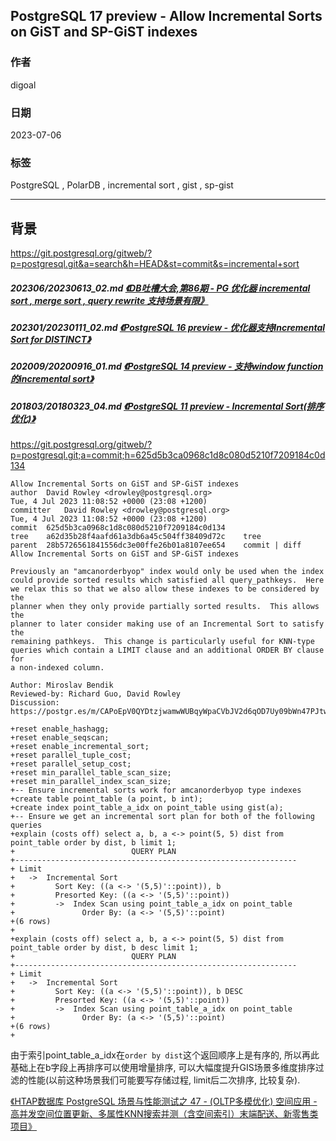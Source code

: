## PostgreSQL 17 preview - Allow Incremental Sorts on GiST and SP-GiST indexes     
                                                                                                                            
### 作者                                                                                                      
digoal                                                                                                      
                                                                                                      
### 日期                                                                                                      
2023-07-06                                                                                                  
                                                                                            
### 标签                                                                                                      
PostgreSQL , PolarDB , incremental sort , gist , sp-gist          
                                                                                                      
----                                                                                                      
                                                                                                      
## 背景    
https://git.postgresql.org/gitweb/?p=postgresql.git&a=search&h=HEAD&st=commit&s=incremental+sort  
  
##### 202306/20230613_02.md   [《DB吐槽大会,第86期 - PG 优化器 incremental sort , merge sort , query rewrite 支持场景有限》](../202306/20230613_02.md)      
##### 202301/20230111_02.md   [《PostgreSQL 16 preview - 优化器支持Incremental Sort for DISTINCT》](../202301/20230111_02.md)      
##### 202009/20200916_01.md   [《PostgreSQL 14 preview - 支持window function的incremental sort》](../202009/20200916_01.md)      
##### 201803/20180323_04.md   [《PostgreSQL 11 preview - Incremental Sort(排序优化)》](../201803/20180323_04.md)              
    
https://git.postgresql.org/gitweb/?p=postgresql.git;a=commit;h=625d5b3ca0968c1d8c080d5210f7209184c0d134    
    
```    
Allow Incremental Sorts on GiST and SP-GiST indexes    
author	David Rowley <drowley@postgresql.org>	    
Tue, 4 Jul 2023 11:08:52 +0000 (23:08 +1200)    
committer	David Rowley <drowley@postgresql.org>	    
Tue, 4 Jul 2023 11:08:52 +0000 (23:08 +1200)    
commit	625d5b3ca0968c1d8c080d5210f7209184c0d134    
tree	a62d35b28f4aafd61a3db6a45c504ff38409d72c	tree    
parent	28b5726561841556dc3e00ffe26b01a8107ee654	commit | diff    
Allow Incremental Sorts on GiST and SP-GiST indexes    
    
Previously an "amcanorderbyop" index would only be used when the index    
could provide sorted results which satisfied all query_pathkeys.  Here    
we relax this so that we also allow these indexes to be considered by the    
planner when they only provide partially sorted results.  This allows the    
planner to later consider making use of an Incremental Sort to satisfy the    
remaining pathkeys.  This change is particularly useful for KNN-type    
queries which contain a LIMIT clause and an additional ORDER BY clause for    
a non-indexed column.    
    
Author: Miroslav Bendik    
Reviewed-by: Richard Guo, David Rowley    
Discussion: https://postgr.es/m/CAPoEpV0QYDtzjwamwWUBqyWpaCVbJV2d6qOD7Uy09bWn47PJtw%40mail.gmail.com    
```    
    
    
```      
+reset enable_hashagg;    
+reset enable_seqscan;    
+reset enable_incremental_sort;    
+reset parallel_tuple_cost;    
+reset parallel_setup_cost;    
+reset min_parallel_table_scan_size;    
+reset min_parallel_index_scan_size;    
+-- Ensure incremental sorts work for amcanorderbyop type indexes    
+create table point_table (a point, b int);    
+create index point_table_a_idx on point_table using gist(a);    
+-- Ensure we get an incremental sort plan for both of the following queries    
+explain (costs off) select a, b, a <-> point(5, 5) dist from point_table order by dist, b limit 1;    
+                          QUERY PLAN                               
+---------------------------------------------------------------    
+ Limit    
+   ->  Incremental Sort    
+         Sort Key: ((a <-> '(5,5)'::point)), b    
+         Presorted Key: ((a <-> '(5,5)'::point))    
+         ->  Index Scan using point_table_a_idx on point_table    
+               Order By: (a <-> '(5,5)'::point)    
+(6 rows)    
+    
+explain (costs off) select a, b, a <-> point(5, 5) dist from point_table order by dist, b desc limit 1;    
+                          QUERY PLAN                               
+---------------------------------------------------------------    
+ Limit    
+   ->  Incremental Sort    
+         Sort Key: ((a <-> '(5,5)'::point)), b DESC    
+         Presorted Key: ((a <-> '(5,5)'::point))    
+         ->  Index Scan using point_table_a_idx on point_table    
+               Order By: (a <-> '(5,5)'::point)    
+(6 rows)    
+    
```      
    
由于索引point_table_a_idx在`order by dist`这个返回顺序上是有序的, 所以再此基础上在b字段上再排序可以使用增量排序, 可以大幅度提升GIS场景多维度排序过滤的性能(以前这种场景我们可能要写存储过程, limit后二次排序, 比较复杂).      
      
[《HTAP数据库 PostgreSQL 场景与性能测试之 47 - (OLTP多模优化) 空间应用 - 高并发空间位置更新、多属性KNN搜索并测（含空间索引）末端配送、新零售类项目》](../201711/20171107_48.md)

        
